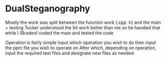 # DualSteganography
Mostly the work was split between the function work (.cpp .h) and the main + testing
Tucker understood the bit work better than me so he handled that while I (Braden) coded the main and tested the code

Operation is fairly simple
Input which operation you wish to do then input the ppm file you wish to operate on
After which, depending on operation, input the required text files and designate new files as needed